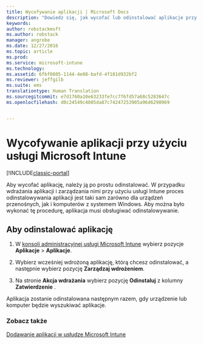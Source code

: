 ```yaml
---
title: Wycofywanie aplikacji | Microsoft Docs
description: "Dowiedz się, jak wycofać lub odinstalować aplikacje przy użyciu usługi Intune."
keywords: 
author: robstackmsft
ms.author: robstack
manager: angrobe
ms.date: 12/27/2016
ms.topic: article
ms.prod: 
ms.service: microsoft-intune
ms.technology: 
ms.assetid: 6fbf0805-1144-4e08-bafd-4f181d932bf2
ms.reviewer: jeffgilb
ms.suite: ems
translationtype: Human Translation
ms.sourcegitcommit: e7d1760a10e63233fe7cc7f6fd57a68c5283647c
ms.openlocfilehash: d0c24549c4805da87c74247253905a96d6290969


---
```


# <a name="retire-apps-using-microsoft-intune"></a>Wycofywanie aplikacji przy użyciu usługi Microsoft Intune

[!INCLUDE[classic-portal](../includes/classic-portal.md)]

Aby wycofać aplikację, należy ją po prostu odinstalować. W przypadku wdrażania aplikacji i zarządzania nimi przy użyciu usługi Intune proces odinstalowywania aplikacji jest taki sam zarówno dla urządzeń przenośnych, jak i komputerów z systemem Windows. Aby można było wykonać tę procedurę, aplikacja musi obsługiwać odinstalowywanie.

## <a name="uninstall-an-app"></a>Aby odinstalować aplikację

1.  W [konsoli administracyjnej usługi Microsoft Intune](https://manage.microsoft.com) wybierz pozycje **Aplikacje** &gt; **Aplikacje**.

2.  Wybierz wcześniej wdrożoną aplikację, którą chcesz odinstalować, a następnie wybierz pozycję **Zarządzaj wdrożeniem**.

3.  Na stronie **Akcja wdrażania** wybierz pozycję **Odinstaluj** z kolumny **Zatwierdzenie** .

Aplikacja zostanie odinstalowana następnym razem, gdy urządzenie lub komputer będzie wyszukiwać aplikacje.

### <a name="see-also"></a>Zobacz także
[Dodawanie aplikacji w usłudze Microsoft Intune](add-apps.md)



<!--HONumber=Dec16_HO5-->


